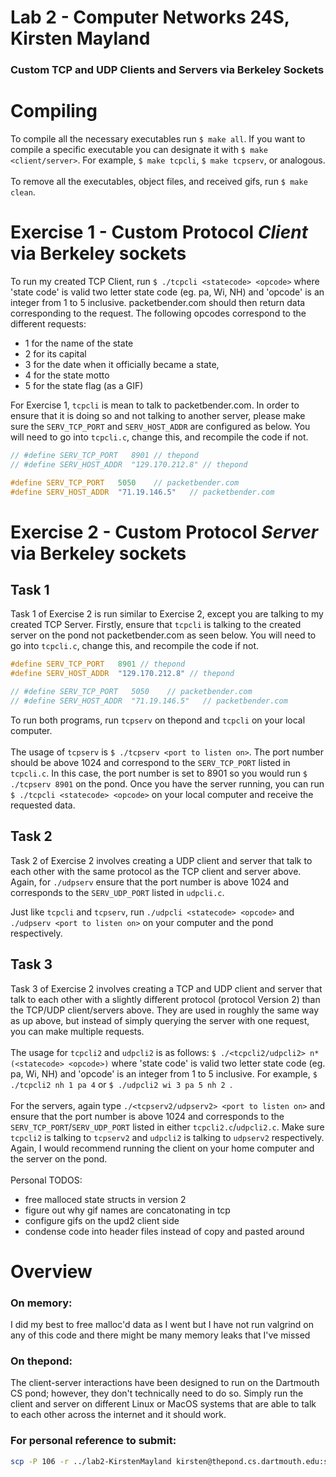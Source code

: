 # Lab 2 - Computer Networks 24S, Kirsten Mayland
### Custom TCP and UDP Clients and Servers via Berkeley Sockets

# Compiling
To compile all the necessary executables run `$ make all`. If you want to compile a specific executable you can designate it with `$ make <client/server>`. For example, `$ make tcpcli`, `$ make tcpserv`, or analogous. \
\
To remove all the executables, object files, and received gifs, run `$ make clean`.

# Exercise 1 - Custom Protocol _Client_ via Berkeley sockets

To run my created TCP Client, run `$ ./tcpcli <statecode> <opcode>` where 'state code' is valid two letter state code (eg. pa, Wi, NH) and 'opcode' is an integer from 1 to 5 inclusive. packetbender.com should then return data corresponding to the request. The following opcodes correspond to the different requests:
* 1 for the name of the state
* 2 for its capital
* 3 for the date when it officially became a state,
* 4 for the state motto
* 5 for the state flag (as a GIF)

For Exercise 1, `tcpcli` is mean to talk to packetbender.com. In order to ensure that it is doing so and not talking to another server, please make sure the `SERV_TCP_PORT` and `SERV_HOST_ADDR` are configured as below. You will need to go into `tcpcli.c`, change this, and recompile the code if not.
```c
// #define SERV_TCP_PORT   8901 // thepond
// #define SERV_HOST_ADDR  "129.170.212.8" // thepond

#define SERV_TCP_PORT   5050    // packetbender.com
#define SERV_HOST_ADDR  "71.19.146.5"   // packetbender.com
```
# Exercise 2 - Custom Protocol _Server_ via Berkeley sockets
## Task 1
Task 1 of Exercise 2 is run similar to Exercise 2, except you are talking to my created TCP Server. Firstly, ensure that `tcpcli` is talking to the created server on the pond not packetbender.com as seen below. You will need to go into `tcpcli.c`, change this, and recompile the code if not.
```c
#define SERV_TCP_PORT   8901 // thepond
#define SERV_HOST_ADDR  "129.170.212.8" // thepond

// #define SERV_TCP_PORT   5050    // packetbender.com
// #define SERV_HOST_ADDR  "71.19.146.5"   // packetbender.com
```
To run both programs, run `tcpserv` on thepond and `tcpcli` on your local computer. \
\
The usage of `tcpserv` is `$ ./tcpserv <port to listen on>`. The port number should be above 1024 and correspond to the `SERV_TCP_PORT` listed in `tcpcli.c`. In this case, the port number is set to 8901 so you would run `$ ./tcpserv 8901` on the pond. Once you have the server running, you can run `$ ./tcpcli <statecode> <opcode>` on your local computer and receive the requested data.

## Task 2
Task 2 of Exercise 2 involves creating a UDP client and server that talk to each other with the same protocol as the TCP client and server above. Again, for `./udpserv` ensure that the port number is above 1024 and corresponds to the `SERV_UDP_PORT` listed in `udpcli.c`.

Just like `tcpcli` and `tcpserv`, run `./udpcli <statecode> <opcode>` and `./udpserv <port to listen on>` on your computer and the pond respectively.

## Task 3
Task 3 of Exercise 2 involves creating a TCP and UDP client and server that talk to each other with a slightly different protocol (protocol Version 2) than the TCP/UDP client/servers above. They are used in roughly the same way as up above, but instead of simply querying the server with one request, you can make multiple requests. \
\
The usage for `tcpcli2` and `udpcli2` is as follows: `$ ./<tcpcli2/udpcli2> n*(<statecode> <opcode>)` where 'state code' is valid two letter state code (eg. pa, Wi, NH) and 'opcode' is an integer from 1 to 5 inclusive. For example, `$ ./tcpcli2 nh 1 pa 4` or `$ ./udpcli2 wi 3 pa 5 nh 2 `. \
\
For the servers, again type `./<tcpserv2/udpserv2> <port to listen on>` and ensure that the port number is above 1024 and corresponds to the `SERV_TCP_PORT`/`SERV_UDP_PORT` listed in either `tcpcli2.c`/`udpcli2.c`. Make sure `tcpcli2` is talking to `tcpserv2` and `udpcli2` is talking to `udpserv2` respectively. Again, I would recommend running the client on your home computer and the server on the pond. \
\
Personal TODOS:
* free malloced state structs in version 2
* figure out why gif names are concatonating in tcp
* configure gifs on the upd2 client side
* condense code into header files instead of copy and pasted around

# Overview
### On memory:
I did my best to free malloc'd data as I went but I have not run valgrind on any of this code and there might be many memory leaks that I've missed

### On thepond:
The client-server interactions have been designed to run on the Dartmouth CS pond; however, they don't technically need to do so. Simply run the client and server on different Linux or MacOS systems that are able to talk to each other across the internet and it should work.

### For personal reference to submit:
```bash
scp -P 106 -r ../lab2-KirstenMayland kirsten@thepond.cs.dartmouth.edu:submissions/lab2
```